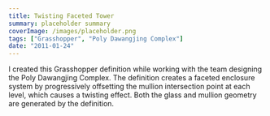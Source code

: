 ```yaml
---
title: Twisting Faceted Tower
summary: placeholder summary
coverImage: /images/placeholder.png
tags: ["Grasshopper", "Poly Dawangjing Complex"]
date: "2011-01-24"
---
```


I created this Grasshopper definition while working with the team designing the Poly Dawangjing Complex. The definition creates a faceted enclosure system by progressively offsetting the mullion intersection point at each level, which causes a twisting effect. Both the glass and mullion geometry are generated by the definition.
